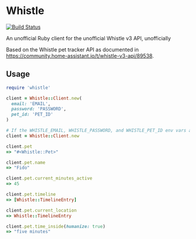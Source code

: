 # Whistle

[![Build Status](https://travis-ci.org/benbalter/whistle.svg?branch=master)](https://travis-ci.org/benbalter/whistle)

An unofficial Ruby client for the unofficial Whistle v3 API, unofficially

Based on the Whistle pet tracker API as documented in https://community.home-assistant.io/t/whistle-v3-api/89538.

## Usage

```ruby
require 'whistle'

client = Whistle::Client.new(
  email: 'EMAIL',
  password: 'PASSWORD',
  pet_id: 'PET_ID'
)

# If the WHISTLE_EMAIL, WHISTLE_PASSWORD, and WHISTLE_PET_ID env vars are set
client = Whistle::Client.new

client.pet
=> "#<Whistle::Pet>"

client.pet.name
=> "Fido"

client.pet.current_minutes_active
=> 45

client.pet.timeline
=> [Whistle::TimelineEntry]

client.pet.current_location
=> Whistle::TimelineEntry

client.pet.time_inside(humanize: true)
=> "five minutes"
```
